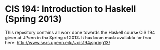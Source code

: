 # CIS 194: Introduction to Haskell (Spring 2013)

This repository contains all work done towards the Haskell course CIS 194 given
at UPenn in the Spring of 2013.  It has been made available for free here:
http://www.seas.upenn.edu/~cis194/spring13/